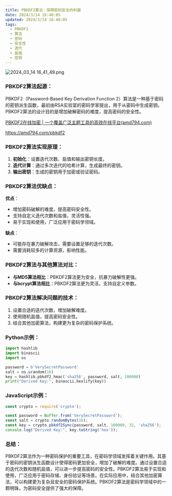 ```yaml
---
title: PBKDF2算法：保障密码安全的利器
date: 2024/3/14 16:40:05
updated: 2024/3/14 16:40:05
tags:
  - PBKDF2
  - 算法
  - 密码
  - 安全性
  - 迭代
  - 盐值
  - 密钥
---
```



<img src="https://static.amd794.com/blog/images/2024_03_14 16_41_49.png@blog" title="2024_03_14 16_41_49.png" alt="2024_03_14 16_41_49.png"/>

### PBKDF2算法起源：

PBKDF2（Password-Based Key Derivation Function
2）算法是一种基于密码的密钥派生函数，最初由RSA实验室的密码学家提出，用于从密码中生成密钥。PBKDF2算法的设计目的是增加破解密码的难度，提高密码的安全性。

[PBKDF2在线加密 | 一个覆盖广泛主题工具的高效在线平台(amd794.com)](https://amd794.com/pbkdf2)

https://amd794.com/pbkdf2

### PBKDF2算法实现原理：

1. **初始化**：设置迭代次数、盐值和输出密钥长度。
2. **迭代计算**：通过多次迭代的哈希计算，生成最终的密钥。
3. **输出密钥**：生成的密钥用于加密或验证密码。

### PBKDF2算法优缺点：

**优点**：

- 增加密码破解的难度，提高密码安全性。
- 支持自定义迭代次数和盐值，灵活性强。
- 易于实现和使用，广泛应用于密码学领域。

**缺点**：

- 可能存在暴力破解攻击，需要设置足够的迭代次数。
- 需要消耗较多的计算资源，影响性能。

### PBKDF2算法与其他算法对比：

- **与MD5算法相比**：PBKDF2算法更为安全，抗暴力破解性更强。
- **与bcrypt算法相比**：PBKDF2算法更为灵活，支持自定义参数。

### PBKDF2算法解决问题的技术：

1. 设置合适的迭代次数，增加破解难度。
2. 使用随机盐值，提高密码安全性。
3. 结合其他加密算法，构建更为复杂的密码保护系统。

### Python示例：

```python
import hashlib
import binascii
import os

password = b'VerySecretPassword'
salt = os.urandom(16)
key = hashlib.pbkdf2_hmac('sha256', password, salt, 100000)
print("Derived Key:", binascii.hexlify(key))
```

### JavaScript示例：

```javascript
const crypto = require('crypto');

const password = Buffer.from('VerySecretPassword');
const salt = crypto.randomBytes(16);
const key = crypto.pbkdf2Sync(password, salt, 100000, 32, 'sha256');
console.log("Derived Key:", key.toString('hex'));
```

### 总结：

PBKDF2算法作为一种密码保护的重要工具，在密码学领域发挥着关键作用。其基于密码的密钥派生函数设计使得密码更加安全，增加了破解的难度。通过设置合适的迭代次数和随机盐值，可以进一步提高密码的安全性。PBKDF2算法易于实现和使用，广泛应用于密码存储、身份验证等场景。在实际应用中，结合其他加密算法，可以构建更为复杂且安全的密码保护系统。PBKDF2算法是密码学领域中的一颗明珠，为密码安全提供了强大的保障。